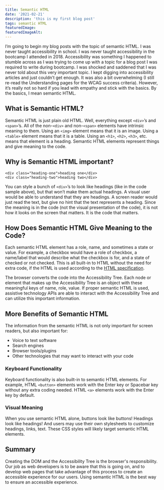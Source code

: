 ```yaml
---
title: Semantic HTML
date: '2021-02-21'
description: 'this is my first blog post'
tags: semantic HTML
featuredImage: 
featuredImageAlt: 
---
```


I’m going to begin my blog posts with the topic of semantic HTML. I was never taught accessibility in school. I was never taught accessibility in the bootcamp I attended in 2018. Accessibility was something I happened to stumble across as I was trying to come up with a topic for a blog post I was required to write during bootcamp. I was shocked and saddened that I was never told about this very important topic. I kept digging into accessibility articles and just couldn’t get enough. It was also a bit overwhelming (I still re-read the Understanding pages for the WCAG success criteria). However, it’s really not so hard if you lead with empathy and stick with the basics. By the basics, I mean semantic HTML.

## What is Semantic HTML?
Semantic HTML is just plain old HTML.  Well, everything except ```<div>```’s and ```<span>```’s.  All of the non-```<div>``` and non-```<span>``` elements have intrinsic meaning to them.  Using an ```<img>``` element means that it is an image.  Using a ```<table>``` element means that it is a table.  Using an ```<h1>```, ```<h2>```, ```<h3>```, etc. means that element is a heading.  Semantic HTML elements represent things and give meaning to the code. 

## Why is Semantic HTML important?
```
<div class="heading-one">heading one</div>
<div class="heading-two">heading two</div>
```
You can style a bunch of ```<div>```’s to look like headings (like in the code sample above), but that won’t make them actual headings.  A visual user would be able to understand that they are headings.  A screen reader would just read the text, but give no hint that the text represents a heading.
Since the meaning is in the code (not the visual presentation of the code), it is not how it looks on the screen that matters.  It is the code that matters.  

## How Does Semantic HTML Give Meaning to the Code?
Each semantic HTML element has a role, name, and sometimes a state or value. For example, a checkbox would have a role of checkbox, a name/label that would describe what the checkbox is for, and a state of checked or not checked.  This is all built-in to HTML without the need for extra code, if the HTML is used according to the [HTML specification](https://html.spec.whatwg.org/).

The browser converts the code into the Accessibility Tree.  Each node or element that makes up the Accessibility Tree is an object with these meaningful keys of name, role, value.  If proper semantic HTML is used, assistive technology APIs are able to interact with the Accessibility Tree and can utilize this important information.   

## More Benefits of Semantic HTML
The information from the semantic HTML is not only important for screen readers, but also important for: 
* Voice to text software
* Search engines
* Browser tools/plugins
* Other technologies that may want to interact with your code

### Keyboard Functionality
Keyboard functionality is also built-in to semantic HTML elements.  For example, HTML ```<button>``` elements work with the Enter key or Spacebar key without any extra coding needed.  HTML ```<a>``` elements work with the Enter key by default.

### Visual Meaning
When you use semantic HTML alone, buttons look like buttons! Headings look like headings!
And users may use their own stylesheets to customize headings, links, text.  These CSS styles will likely target semantic HTML elements.

## Summary
Creating the DOM and the Accessibility Tree is the browser's responsibility. 
Our job as web developers is to be aware that this is going on, and to develop web pages that take advantage of this process to create an accessible experience for our users.  Using semantic HTML is the best way to ensure an accessible experience.
